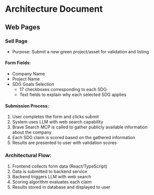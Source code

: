 # Architecture Document

## Web Pages

### Sell Page
- Purpose: Submit a new green project/asset for validation and listing

#### Form Fields:
- Company Name 
- Project Name 
- SDG Goals Selection
  - 17 checkboxes corresponding to each SDG
  - Text fields to explain why each selected SDG applies

#### Submission Process:
1. User completes the form and clicks submit
2. System uses LLM with web search capability
3. Brave Search MCP is called to gather publicly available information about the company
4. Each SDG claim is scored based on the gathered information
5. Results are presented to user with validation scores

### Architectural Flow:
1. Frontend collects form data (React/TypeScript)
2. Data is submitted to backend service
3. Backend triggers LLM with web search
4. Scoring algorithm evaluates each claim
5. Results stored in database and displayed to user
